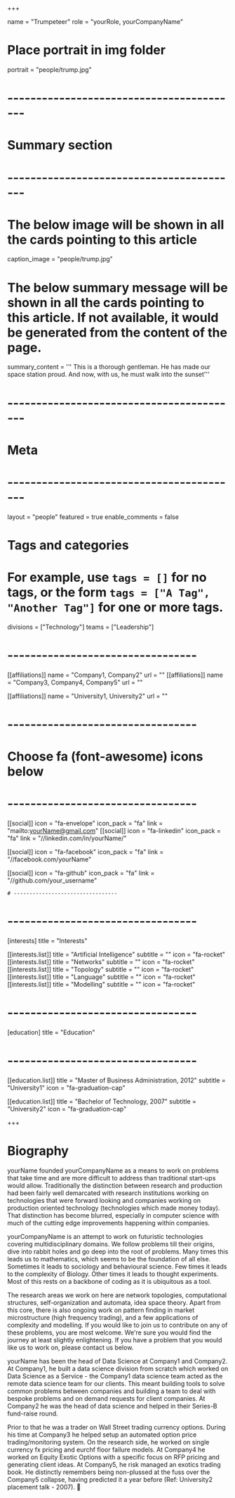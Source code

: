 +++

name = "Trumpeteer"
role = "yourRole, yourCompanyName"

# Place portrait in img folder
portrait = "people/trump.jpg"

# -----------------------------------------
# Summary section
# -----------------------------------------
# The below image will be shown in all the cards pointing to this article
caption_image = "people/trump.jpg"
# The below summary message will be shown in all the cards pointing to this article. If not available, it would be generated from the content of the page.
summary_content = '''
This is a thorough gentleman. He has made our space station proud.
And now, with us, he must walk into the sunset'''
# -----------------------------------------
# Meta
# -----------------------------------------
layout = "people"
featured = true
enable_comments = false

# Tags and categories
# For example, use `tags = []` for no tags, or the form `tags = ["A Tag", "Another Tag"]` for one or more tags.
divisions = ["Technology"]
teams = ["Leadership"]

# ---------------------------------
[[affiliations]]
    name = "Company1, Company2"
    url = ""
[[affiliations]]
    name = "Company3, Company4, Company5"
    url = ""

[[affiliations]]
    name = "University1, University2"
    url = ""

# ---------------------------------
# Choose fa (font-awesome) icons below
# ---------------------------------
[[social]]
    icon = "fa-envelope"
    icon_pack = "fa"
    link = "mailto:yourName@gmail.com"
[[social]]
    icon = "fa-linkedin"
    icon_pack = "fa"
    link = "//linkedin.com/in/yourName/"

[[social]]
    icon = "fa-facebook"
    icon_pack = "fa"
    link = "//facebook.com/yourName"

[[social]]
    icon = "fa-github"
    icon_pack = "fa"
    link = "//github.com/your_username"


    # ---------------------------------

# ---------------------------------
[interests]
title = "Interests"


[[interests.list]]
    title = "Artificial Intelligence"
    subtitle = ""
    icon = "fa-rocket"
[[interests.list]]
    title = "Networks"
    subtitle = ""
    icon = "fa-rocket"
[[interests.list]]
    title = "Topology"
    subtitle = ""
    icon = "fa-rocket"
[[interests.list]]
    title = "Language"
    subtitle = ""
    icon = "fa-rocket"
[[interests.list]]
    title = "Modelling"
    subtitle = ""
    icon = "fa-rocket"

# ---------------------------------
[education]
    title = "Education"
# ---------------------------------
[[education.list]]
    title = "Master of Business Administration, 2012"
    subtitle = "University1"
    icon = "fa-graduation-cap"

[[education.list]]
    title = "Bachelor of Technology, 2007"
    subtitle = "University2"
    icon = "fa-graduation-cap"


+++
# Biography

yourName founded yourCompanyName as a means to work on problems that take time and are more difficult to address than traditional start-ups would allow. Traditionally the distinction between research and production had been fairly well demarcated with research institutions working on technologies that were forward looking and companies working on production oriented technology (technologies which made money today). That distinction has become blurred, especially in computer science with much of the cutting edge improvements happening within companies.

yourCompanyName is an attempt to work on futuristic technologies covering multidisciplinary domains. We follow problems till their origins, dive into rabbit holes and go deep into the root of problems. Many times this leads us to mathematics, which seems to be the foundation of all else. Sometimes it leads to sociology and behavioural science. Few times it leads to the complexity of Biology. Other times it leads to thought experiments. Most of this rests on a backbone of coding as it is ubiquitous as a tool.

The research areas we work on here are network topologies, computational structures, self-organization and automata, idea space theory. Apart from this core, there is also ongoing work on pattern finding in market microstructure (high frequency trading), and a few applications of complexity and modelling. If you would like to join us to contribute on any of these problems, you are most welcome. We're sure you would find the journey at least slightly enlightening. If you have a problem that you would like us to work on, please contact us below.

yourName has been the head of Data Science at Company1 and Company2. At Company1, he built a data science division from scratch which worked on Data Science as a Service - the Company1 data science team acted as the remote data science team for our clients. This meant building tools to solve common problems between companies and building a team to deal with bespoke problems and on demand requests for client companies. At Company2 he was the head of data science and helped in their Series-B fund-raise round.

Prior to that he was a trader on Wall Street trading currency options. During his time at Company3 he helped setup an automated option price trading/monitoring system. On the research side, he worked on single currency fx pricing and eurchf floor failure models. At Company4 he worked on Equity Exotic Options with a specific focus on RFP pricing and generating client ideas. At Company5, he risk managed an exotics trading book. He distinctly remembers being non-plussed at the fuss over the Company5 collapse, having predicted it a year before (Ref: University2 placement talk - 2007). :rocket:



